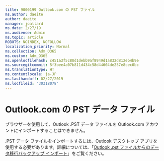 ```yaml
---
title: 9000199 Outlook.com の PST ファイル
ms.author: daeite
author: daeite
manager: joallard
ms.date: 2/27/19
ms.audience: Admin
ms.topic: article
ROBOTS: NOINDEX, NOFOLLOW
localization_priority: Normal
ms.collection: Adm_O365
ms.custom: Adm_O365
ms.openlocfilehash: c451a3f5c88d1debb9af8949d1a832d812eb4b9e
ms.sourcegitcommit: 5f3bee4a07b811d434c58d44604de257e8cec0bc
ms.translationtype: HT
ms.contentlocale: ja-JP
ms.lasthandoff: 02/27/2019
ms.locfileid: "30318078"
---
```

# <a name="pst-data-files-in-outlookcom"></a>Outlook.com の PST データ ファイル

ブラウザーを使用して、Outlook .PST データ ファイルを Outlook.com アカウントにインポートすることはできません。

.PST データ ファイルをインポートするには、Outlook デスクトップ アプリを使用する必要があります。詳細については、「[Outlook .pst ファイルからのデータ移行バックアップ インポート](https://support.office.com/article/431a8e9a-f99f-4d5f-ae48-ded54b3440ac)」をご覧ください。